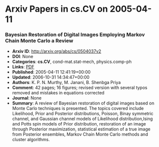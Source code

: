 # Arxiv Papers in cs.CV on 2005-04-11
### Bayesian Restoration of Digital Images Employing Markov Chain Monte Carlo a Review
- **Arxiv ID**: http://arxiv.org/abs/cs/0504037v2
- **DOI**: None
- **Categories**: **cs.CV**, cond-mat.stat-mech, physics.comp-ph
- **Links**: [PDF](http://arxiv.org/pdf/cs/0504037v2)
- **Published**: 2005-04-11 12:41:19+00:00
- **Updated**: 2006-10-31 14:34:47+00:00
- **Authors**: K. P. N. Murthy, M. Janani, B. Shenbga Priya
- **Comment**: 42 pages; 16 figures; revised version with several typos removed and
  mistakes in equations corrected
- **Journal**: None
- **Summary**: A review of Bayesian restoration of digital images based on Monte Carlo techniques is presented. The topics covered include Likelihood, Prior and Posterior distributions, Poisson, Binay symmetric channel, and Gaussian channel models of Likelihood distribution,Ising and Potts spin models of Prior distribution, restoration of an image through Posterior maximization, statistical estimation of a true image from Posterior ensembles, Markov Chain Monte Carlo methods and cluster algorithms.



